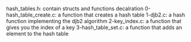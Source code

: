 hash_tables.h: contain structs and functions decalration
0-hash_table_create.c: a function that creates a hash table
1-djb2.c: a hash function implementing the djb2 algorithm
2-key_index.c: a function that gives you the index of a key
3-hash_table_set.c: a function that adds an element to the hash table
